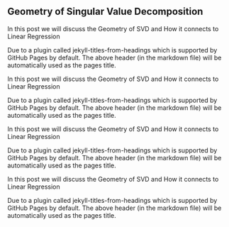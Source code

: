 ## Geometry of Singular Value Decomposition

In this post we will discuss the Geometry of SVD and How it connects to Linear Regression

Due to a plugin called jekyll-titles-from-headings which is supported by GitHub Pages by default. The above header (in the markdown file) will be automatically used as the pages title.

In this post we will discuss the Geometry of SVD and How it connects to Linear Regression

Due to a plugin called jekyll-titles-from-headings which is supported by GitHub Pages by default. The above header (in the markdown file) will be automatically used as the pages title.


In this post we will discuss the Geometry of SVD and How it connects to Linear Regression

Due to a plugin called jekyll-titles-from-headings which is supported by GitHub Pages by default. The above header (in the markdown file) will be automatically used as the pages title.


In this post we will discuss the Geometry of SVD and How it connects to Linear Regression

Due to a plugin called jekyll-titles-from-headings which is supported by GitHub Pages by default. The above header (in the markdown file) will be automatically used as the pages title.

